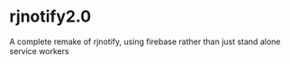 # rjnotify2.0
A complete remake of rjnotify, using firebase rather than just stand alone service workers
